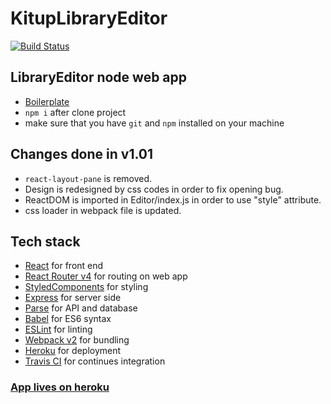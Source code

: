 # KitupLibraryEditor
[![Build Status](https://travis-ci.org/KitupTeam/KitupLibraryEditor.svg?branch=master)](https://travis-ci.org/KitupTeam/KitupLibraryEditor)  

## LibraryEditor node web app
- [Boilerplate](https://github.com/richardkall/react-starter)
- `npm i` after clone project
- make sure that you have `git` and `npm` installed on your machine

## Changes done in v1.01
- `react-layout-pane` is removed.
- Design is redesigned by css codes in order to fix opening bug.
- ReactDOM is imported in Editor/index.js in order to use "style" attribute.
- css loader in webpack file is updated.

Tech stack
----

- [React](https://facebook.github.io/react/) for front end
- [React Router v4](https://github.com/reactjs/react-router) for routing on web app
- [StyledComponents](https://github.com/styled-components/styled-components) for styling
- [Express](http://expressjs.com/) for server side
- [Parse](https://parseplatform.github.io/) for API and database
- [Babel](https://babeljs.io/) for ES6 syntax
- [ESLint](http://eslint.org/) for linting
- [Webpack v2](https://webpack.github.io) for bundling
- [Heroku](https://www.heroku.com) for deployment
- [Travis CI](https://travis-ci.org) for continues integration

### [App lives on heroku](http://kitup-library-editor.herokuapp.com)
